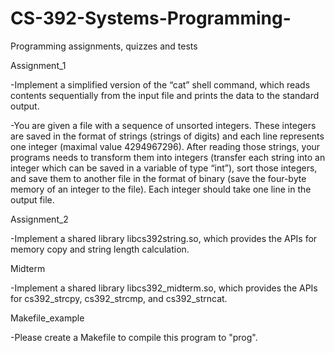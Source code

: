 # CS-392-Systems-Programming-
Programming assignments, quizzes and tests

Assignment_1
  
  -Implement a simplified version of the “cat” shell command, which reads contents sequentially from the input file and prints the data to    the standard output.
  
  -You are given a file with a sequence of unsorted integers. These integers are saved in the format of strings (strings of digits) and     each line represents one integer (maximal value 4294967296). After reading those strings, your programs needs to transform them into       integers (transfer each string into an integer which can be saved in a variable of type “int”), sort those integers, and save them to     another file in the format of binary (save the four-byte memory of an integer to the file). Each integer should take one line in the       output file.
  
Assignment_2
  
  -Implement a shared library libcs392string.so, which provides the APIs for memory copy and string length calculation.
  
Midterm
  
  -Implement a shared library libcs392_midterm.so, which provides the APIs for cs392_strcpy, cs392_strcmp, and cs392_strncat.
  
Makefile_example
  
  -Please create a Makefile to compile this program to "prog".
